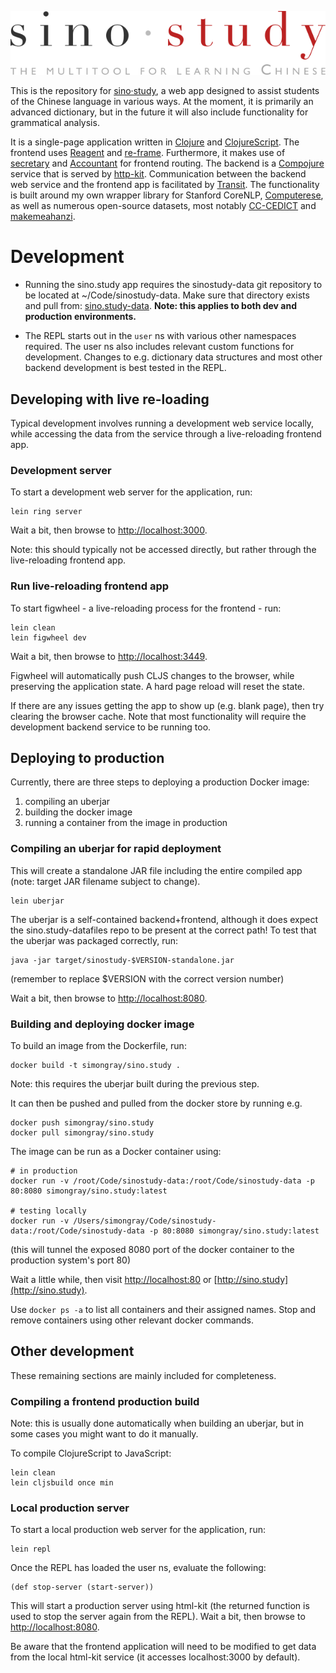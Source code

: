 ![sino·study](./resources/public/img/logo_min.svg)

This is the repository for [sino·study](http://sino.study), 
a web app designed to assist students of the Chinese language in various ways.
At the moment, it is primarily an advanced dictionary, 
but in the future it will also include functionality for grammatical analysis.

It is a single-page application written in [Clojure](https://clojure.org/) 
and [ClojureScript](https://clojurescript.org/).
The frontend uses [Reagent](https://github.com/reagent-project/reagent) 
and [re-frame](https://github.com/Day8/re-frame).
Furthermore, it makes use of [secretary](https://github.com/gf3/secretary) 
and [Accountant](https://github.com/venantius/accountant) for frontend routing.
The backend is a [Compojure](https://github.com/weavejester/compojure) service
that is served by [http-kit](https://github.com/http-kit/http-kit).
Communication between the backend web service and the frontend app is
facilitated by [Transit](https://github.com/cognitect/transit-format).
The functionality is built around my own wrapper library for Stanford CoreNLP,
[Computerese](https://github.com/simongray/Computerese), as well as numerous
open-source datasets, most notably [CC-CEDICT](https://cc-cedict.org/) and
[makemeahanzi](https://github.com/skishore/makemeahanzi).


# Development
* Running the sino.study app requires the sinostudy-data git repository to be 
located at ~/Code/sinostudy-data. Make sure that directory exists and pull from:
[sino.study-data](https://github.com/simongray/sino.study-data).
**Note: this applies to both dev and production environments.**

* The REPL starts out in the `user` ns with various other namespaces required.
The user ns also includes relevant custom functions for development.
Changes to e.g. dictionary data structures and most other backend development 
is best tested in the REPL.


## Developing with live re-loading
Typical development involves running a development web service locally,
while accessing the data from the service through a live-reloading frontend app.


### Development server
To start a development web server for the application, run:

````
lein ring server
````
Wait a bit, then browse to [http://localhost:3000](http://localhost:3000).

Note: this should typically not be accessed directly, but rather through
the live-reloading frontend app.


### Run live-reloading frontend app
To start figwheel - a live-reloading process for the frontend - run:

```
lein clean
lein figwheel dev
```

Wait a bit, then browse to [http://localhost:3449](http://localhost:3449).

Figwheel will automatically push CLJS changes to the browser, 
while preserving the application state. A hard page reload will reset the state.

If there are any issues getting the app to show up (e.g. blank page), 
then try clearing the browser cache. Note that most functionality will require
the development backend service to be running too.


## Deploying to production
Currently, there are three steps to deploying a production Docker image:

1. compiling an uberjar
2. building the docker image
3. running a container from the image in production

### Compiling an uberjar for rapid deployment
This will create a standalone JAR file including the entire compiled app
(note: target JAR filename subject to change).

````
lein uberjar
````

The uberjar is a self-contained backend+frontend, although it does expect
the sino.study-datafiles repo to be present at the correct path!
To test that the uberjar was packaged correctly, run:

````
java -jar target/sinostudy-$VERSION-standalone.jar
````

(remember to replace $VERSION with the correct version number)

Wait a bit, then browse to [http://localhost:8080](http://localhost:8080).


### Building and deploying docker image

To build an image from the Dockerfile, run:

```` 
docker build -t simongray/sino.study .
````

Note: this requires the uberjar built during the previous step.

It can then be pushed and pulled from the docker store by running e.g.

````
docker push simongray/sino.study
docker pull simongray/sino.study
````

The image can be run as a Docker container using:

```` 
# in production
docker run -v /root/Code/sinostudy-data:/root/Code/sinostudy-data -p 80:8080 simongray/sino.study:latest

# testing locally
docker run -v /Users/simongray/Code/sinostudy-data:/root/Code/sinostudy-data -p 80:8080 simongray/sino.study:latest
````

(this will tunnel the exposed 8080 port of the docker container
to the production system's port 80)

Wait a little while, then visit [http://localhost:80](http://localhost:80)
or [http://sino.study](http://sino.study).

Use ````docker ps -a```` to list all containers and their assigned names.
Stop and remove containers using other relevant docker commands.

## Other development
These remaining sections are mainly included for completeness.


### Compiling a frontend production build
Note: this is usually done automatically when building an uberjar,
but in some cases you might want to do it manually.

To compile ClojureScript to JavaScript:

```
lein clean
lein cljsbuild once min
```


### Local production server
To start a local production web server for the application, run:

````
lein repl
````

Once the REPL has loaded the user ns, evaluate the following:

````
(def stop-server (start-server))
````

This will start a production server using html-kit
(the returned function is used to stop the server again from the REPL).
Wait a bit, then browse to [http://localhost:8080](http://localhost:8080).

Be aware that the frontend application will need to be modified to get data
from the local html-kit service (it accesses localhost:3000 by default).
